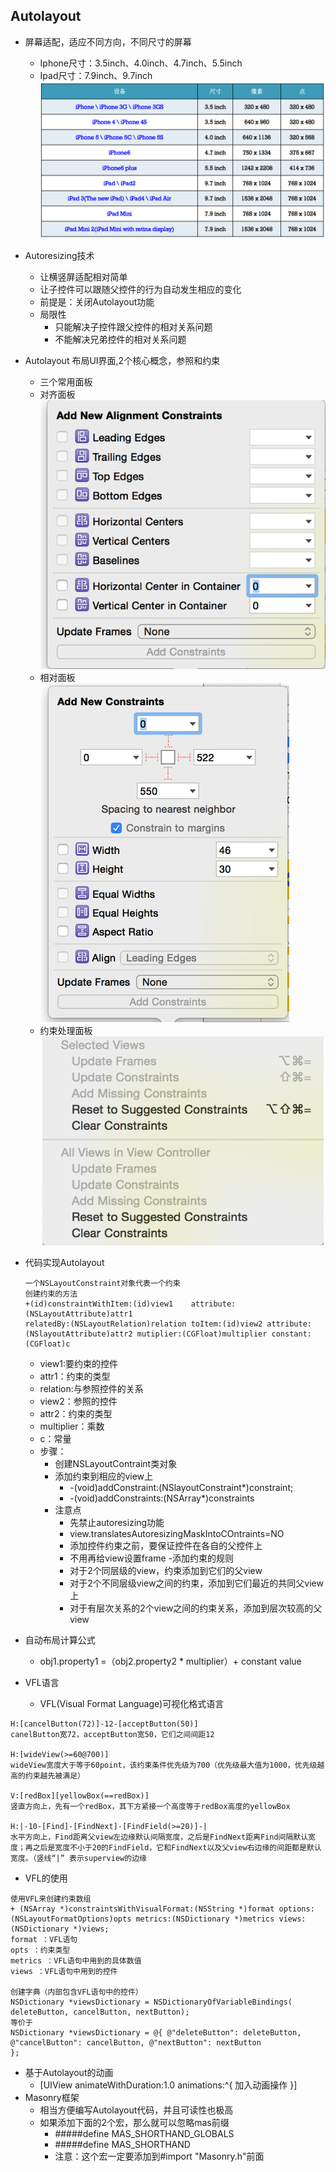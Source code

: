 ## Autolayout

- 屏幕适配，适应不同方向，不同尺寸的屏幕
     - Iphone尺寸：3.5inch、4.0inch、4.7inch、5.5inch
     - Ipad尺寸：7.9inch、9.7inch
   ![](image/UI基础009.png)
- Autoresizing技术
     - 让横竖屏适配相对简单
     - 让子控件可以跟随父控件的行为自动发生相应的变化
     - 前提是：关闭Autolayout功能
     - 局限性
         - 只能解决子控件跟父控件的相对关系问题
         - 不能解决兄弟控件的相对关系问题

- Autolayout 布局UI界面,2个核心概念，参照和约束
     - 三个常用面板
     - 对齐面板
     ![](image/UI基础010.png)
     - 相对面板
     ![](image/UI基础011.png)
     - 约束处理面板
     ![](image/UI基础012.png)
- 代码实现Autolayout

  ```objc
  一个NSLayoutConstraint对象代表一个约束
  创建约束的方法
  +(id)constraintWithItem:(id)view1    attribute:(NSLayoutAttribute)attr1
  relatedBy:(NSLayoutRelation)relation toItem:(id)view2 attribute:(NSlayoutAttribute)attr2 mutiplier:(CGFloat)multiplier constant:(CGFloat)c
  ```
   - view1:要约束的控件
   - attr1：约束的类型
   - relation:与参照控件的关系
   - view2：参照的控件
   - attr2：约束的类型
   - multiplier：乘数
   - c：常量
   - 步骤：
     - 创建NSLayoutContraint类对象
     - 添加约束到相应的view上
         - -(void)addConstraint:(NSlayoutConstraint*)constraint;
         - -(void)addConstraints:(NSArray*)constraints
     - 注意点
         - 先禁止autoresizing功能
         - view.translatesAutoresizingMaskIntoCOntraints=NO
         - 添加控件约束之前，要保证控件在各自的父控件上
         - 不用再给view设置frame
     -添加约束的规则
         - 对于2个同层级的view，约束添加到它们的父view
         - 对于2个不同层级view之间的约束，添加到它们最近的共同父view上
         - 对于有层次关系的2个view之间的约束关系，添加到层次较高的父view
- 自动布局计算公式
  - obj1.property1 =（obj2.property2 * multiplier）+ constant value
- VFL语言
  - VFL(Visual Format Language)可视化格式语言

```objc
H:[cancelButton(72)]-12-[acceptButton(50)]
canelButton宽72，acceptButton宽50，它们之间间距12

H:[wideView(>=60@700)]
wideView宽度大于等于60point，该约束条件优先级为700（优先级最大值为1000，优先级越高的约束越先被满足）

V:[redBox][yellowBox(==redBox)]
竖直方向上，先有一个redBox，其下方紧接一个高度等于redBox高度的yellowBox

H:|-10-[Find]-[FindNext]-[FindField(>=20)]-|
水平方向上，Find距离父view左边缘默认间隔宽度，之后是FindNext距离Find间隔默认宽度；再之后是宽度不小于20的FindField，它和FindNext以及父view右边缘的间距都是默认宽度。（竖线“|” 表示superview的边缘
```
- VFL的使用

```objc
使用VFL来创建约束数组
+ (NSArray *)constraintsWithVisualFormat:(NSString *)format options:(NSLayoutFormatOptions)opts metrics:(NSDictionary *)metrics views:(NSDictionary *)views;
format ：VFL语句
opts ：约束类型
metrics ：VFL语句中用到的具体数值
views ：VFL语句中用到的控件

创建字典（内部包含VFL语句中的控件）
NSDictionary *viewsDictionary = NSDictionaryOfVariableBindings(
deleteButton, cancelButton, nextButton);
等价于
NSDictionary *viewsDictionary = @{ @"deleteButton": deleteButton, @"cancelButton": cancelButton, @"nextButton": nextButton
};

```
- 基于Autolayout的动画
  - [UIView animateWithDuration:1.0 animations:^{
       加入动画操作
    }]
- Masonry框架
   - 相当方便编写Autolayout代码，并且可读性也极高
   - 如果添加下面的2个宏，那么就可以忽略mas前缀
      - #####define MAS_SHORTHAND_GLOBALS
      - #####define MAS_SHORTHAND
      - 注意：这个宏一定要添加到#import "Masonry.h"前面



